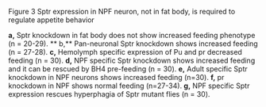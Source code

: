 Figure 3 Sptr expression in NPF neuron, not in fat body, is required to regulate appetite behavior

**a,** Sptr knockdown in fat body does not show increased feeding phenotype (n = 20-29). ** b,** Pan-neuronal Sptr knockdown shows increased feeding (n = 27-28). **c,** Hemolymph specific expression of Pu and pr decreased feeding (n = 30). **d,** NPF specific Sptr knockdown shows increased feeding and it can be rescued by BH4 pre-feeding (n = 30). **e,** Adult specific Sptr knockdown in NPF neurons shows increased feeding (n=30). **f,** pr knockdown in NPF shows normal feeding (n=27-34). **g,** NPF specific Sptr expression rescues hyperphagia of Sptr mutant flies (n = 30).